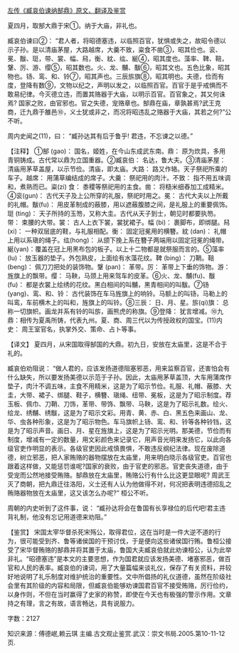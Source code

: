[左传《臧哀伯谏纳郜鼎》原文、翻译及鉴赏](https://www.vrrw.net/wx/13982.html)

夏四月，取郜大鼎于宋①。纳于大庙，非礼也。

臧哀伯谏曰②： “君人者，将昭德塞违，以临照百官，犹惧或失之，故昭令德以示子孙。是以清庙茅屋，大路越席，大羹不致，粢食不凿③，昭其俭也。衮、冕、黻、珽，带、裳、幅、舄，衡、紞、纮、綖④，昭其度也。藻率、鞞、鞛，鞶、厉、游、缨⑤，昭其数也。火、龙、黼、黻⑥，昭其文也。五色比象，昭其物也。钖、鸾、和、铃⑦，昭其声也。三辰旂旗⑧，昭其明也。夫德，俭而有度，登降有数⑨，文物以纪之，声明以发之，以临照百官。百官于是乎戒惧而不敢易纪律。今灭德立违，而置其赂器于大庙，以明示百官。百官象之，其又何诛焉? 国家之败，由官邪也。官之失德，宠赂章也。郜鼎在庙，章孰甚焉?武王克商，迁九鼎于雒邑⑩，义士犹或非之，而况将昭违乱之赂器于大庙，其若之何?”公不听。

周内史闻之(11)，曰： “臧孙达其有后于鲁乎! 君违，不忘谏之以德。”

【注释】 ①郜 (gao)： 国名，姬姓，在今山东成武东南。鼎： 原为炊具，多用青铜铸成。古代常以鼎为立国重器。②臧哀伯： 名达，鲁大夫。③清庙茅屋： 清庙用茅草盖屋，以示节俭。清庙，即太庙。大路： 路又作辂。天子祭祀所乘的车子。越席： 用蒲草编结成的席子。大羹： 祭祀用的肉汁。不致： 指不用五味调和，煮熟而已。粢(zi) 食： 黍稷等祭祀用的主食。凿： 将糙米细舂加工成精米。④衮(gun)： 古代天子及上公所穿的礼服，祭祀时用之。冕： 古代大夫以上所戴的礼帽。黻(fu)： 用皮革制成的蔽膝，用以遮蔽腹膝之间，是礼服上的重要佩饰。珽 (ting)： 天子所持的玉笏，又称大圭。古代从天子到士，朝见时都要执笏。带： 束腰的大带。裳： 古人上衣下裳，裳犹裙子。幅 (bi)： 裹脚布，即绑腿。舄 (xi)： 一种双层底的鞋，与礼服相配。衡： 固定冠冕用的横簪。紞 (dan)： 礼帽上用以系瑱的绳子。纮(hong)： 从颌下挽上系在簪子两端用以固定冠冕的绳带。綖(yan)：覆盖在冠上用黑布包的板子。以上十二物都是就祭服而言的。⑤藻率 (lu)： 放玉器的垫子。外包熟皮，上面绘有水藻花纹。鞞 (bing)： 刀鞘。鞛(beng)： 佩刀刀把处的装饰物。鞶 (pan)： 革带。厉： 革带上下垂的饰物。游： 旌旗上的飘带。缨： 马鞅，马颈上用来驾车的皮革。⑥火、龙、黼(fu)、黻(fu)： 都是衣裳上绘绣的花纹。黑白相间的叫黼，黑青相间的叫黻。⑦钖 (yang)、鸾、和、铃： 古代装饰在车马旌旗上的响铃。马额上的叫钖，马勒上的叫鸾，车前横木上的叫和，旌旗上的叫铃。⑧三辰： 日、月、星。旂(qi)旗： 总称一切旗帜。画龙并系有铃的叫旂，画熊虎的称旗。⑨登降： 犹言增减。⑩九鼎：相传为夏禹所铸，代表九州。夏、商、周三代以为传授政权的国宝。(11)内史： 周王室官名，执掌外交、策命、占卜等事。



【译文】 夏四月，从宋国取得郜国的大鼎。初九日，安放在太庙里，这是不合于礼的。

臧哀伯劝阻说： “做人君的，应该发扬道德阻塞邪恶，用来监察百官，还害怕会有什么缺失，所以要发扬美德以示范于子孙。因此，太庙用茅草盖顶，大车用蒲席作垫子，肉汁不调五味，主食不用精米，这是为了昭示节俭。礼服、礼帽、蔽膝、大圭，大带、裙子、绑腿、鞋子，横簪、瑱绳、纽带、冕板，这是为了昭示制度。荐玉板、佩巾、刀鞘、刀饰，革带、带饰、飘带、马鞅，这是为了昭示礼数。绘火、绘龙、绣黼、绣黻，这是为了昭示文彩。用青、黄、赤、白、黑五色来画山、龙、华、虫各种形象，这是为了昭示物色。车马旗帜上钖、鸾、和、铃等各种铃铛，这是为了昭示声音。画日、月、星在旌旗上，这是为了昭示光明。那美德，节俭而有制度，增减有一定的数量，用文彩颜色来记录它，用声音光明来发扬它，以此向各级官吏作明显的表示。各级官吏因此戒慎畏惧，不敢违反纲纪法律。现在废除道德，树立邪恶，把人家贿赂的器物摆放在太庙里，用来明白晓示各级官吏。百官也跟着这样做，又能惩罚谁呢?国家的衰败，由于官吏的邪恶。官吏丧失道德，由于受宠而公然地接受贿赂。郜鼎放在太庙里，贿赂公行有什么比这更显眼呢? 周武王灭了商朝，把九鼎迁往洛阳，义士还有人认为他做得不对，何况把表明违德招乱之贿赂器物放在太庙里，这又该怎么办呢?” 桓公不听。

周朝的内史听到了这件事，说： “臧孙达将会在鲁国有长享禄位的后代吧!君主违背礼制，他没有忘记用道德来劝阻。”

【鉴赏】 宋国太宰华督杀死宋殇公，取得君位，这在当时是一件大逆不道的行为，很可能受到齐、鲁等诸侯国的干预讨伐，于是便向这些诸侯国行贿。鲁桓公接受了宋华督贿赂的郜鼎并将其置于太庙，鲁国大夫臧哀伯就此劝谏桓公，认为此举非礼。“昭德塞违”是本文的主要思想，作为国君就应该发扬美德、堵塞邪恶，做百官和人民的表率。臧哀伯的谏词，用了大量篇幅来谈礼仪，保存了有关资料，并较好地说明了礼乐制度对维护统治的重要性。文中所倡扬的礼仪道德，虽然在阶级社会里有其阶级的内容和局限，但臧哀伯能够劝谏国君百官不接受贿赂，厉行俭约，以身作则，不但在当时赢得了史家的称赞，即使在今天也有极强的警示作用。文章持之有理，言之有故，语言畅达，具有说服力。

字数：2127

知识来源：傅德岷,赖云琪 主编.古文观止鉴赏.武汉：崇文书局.2005.第10-11-12页.

